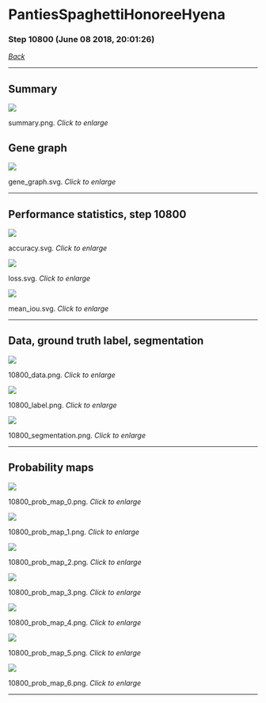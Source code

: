 # PantiesSpaghettiHonoreeHyena

### Step 10800 (June 08 2018, 20:01:26)

[_Back_](..)

---

## Summary

<div class="images"><a href="media/summary.png"><img  src="media/summary.png" align="center"></a><p>summary.png. <i>Click to enlarge</i></p></div>

## Gene graph

<div class="images"><a href="media/gene_graph.svg"><img  src="media/gene_graph.svg" align="center"></a><p>gene_graph.svg. <i>Click to enlarge</i></p></div>

---

## Performance statistics, step 10800

<div class="images"><a href="media/accuracy.svg"><img class="mini" src="media/accuracy.svg" align="center"></a><p>accuracy.svg. <i>Click to enlarge</i></p></div>
<div class="images"><a href="media/loss.svg"><img class="mini" src="media/loss.svg" align="center"></a><p>loss.svg. <i>Click to enlarge</i></p></div>
<div class="images"><a href="media/mean_iou.svg"><img class="mini" src="media/mean_iou.svg" align="center"></a><p>mean_iou.svg. <i>Click to enlarge</i></p></div>

---

## Data, ground truth label, segmentation

<div class="images"><a href="media/10800_data.png"><img class="mini" src="media/10800_data.png" align="center"></a><p>10800_data.png. <i>Click to enlarge</i></p></div>
<div class="images"><a href="media/10800_label.png"><img class="mini" src="media/10800_label.png" align="center"></a><p>10800_label.png. <i>Click to enlarge</i></p></div>
<div class="images"><a href="media/10800_segmentation.png"><img class="mini" src="media/10800_segmentation.png" align="center"></a><p>10800_segmentation.png. <i>Click to enlarge</i></p></div>

---

## Probability maps

<div class="images"><a href="media/10800_prob_map_0.png"><img class="mini" src="media/10800_prob_map_0.png" align="center"></a><p>10800_prob_map_0.png. <i>Click to enlarge</i></p></div>
<div class="images"><a href="media/10800_prob_map_1.png"><img class="mini" src="media/10800_prob_map_1.png" align="center"></a><p>10800_prob_map_1.png. <i>Click to enlarge</i></p></div>
<div class="images"><a href="media/10800_prob_map_2.png"><img class="mini" src="media/10800_prob_map_2.png" align="center"></a><p>10800_prob_map_2.png. <i>Click to enlarge</i></p></div>
<div class="images"><a href="media/10800_prob_map_3.png"><img class="mini" src="media/10800_prob_map_3.png" align="center"></a><p>10800_prob_map_3.png. <i>Click to enlarge</i></p></div>
<div class="images"><a href="media/10800_prob_map_4.png"><img class="mini" src="media/10800_prob_map_4.png" align="center"></a><p>10800_prob_map_4.png. <i>Click to enlarge</i></p></div>
<div class="images"><a href="media/10800_prob_map_5.png"><img class="mini" src="media/10800_prob_map_5.png" align="center"></a><p>10800_prob_map_5.png. <i>Click to enlarge</i></p></div>
<div class="images"><a href="media/10800_prob_map_6.png"><img class="mini" src="media/10800_prob_map_6.png" align="center"></a><p>10800_prob_map_6.png. <i>Click to enlarge</i></p></div>

---


